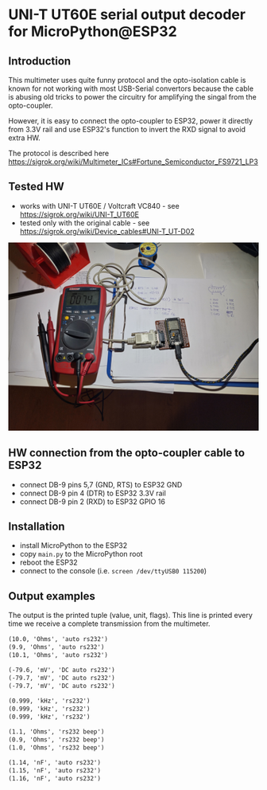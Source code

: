 # UNI-T UT60E serial output decoder for MicroPython@ESP32

## Introduction

This multimeter uses quite funny protocol and the opto-isolation cable is known
for not working with most USB-Serial convertors because the cable is abusing old
tricks to power the circuitry for amplifying the singal from the opto-coupler.

However, it is easy to connect the opto-coupler to ESP32, power it directly from
3.3V rail and use ESP32's function to invert the RXD signal to avoid extra HW.

The protocol is described here https://sigrok.org/wiki/Multimeter_ICs#Fortune_Semiconductor_FS9721_LP3

## Tested HW

* works with UNI-T UT60E / Voltcraft VC840 - see https://sigrok.org/wiki/UNI-T_UT60E
* tested only with the original cable - see https://sigrok.org/wiki/Device_cables#UNI-T_UT-D02

![Multimater with the cable](multimeter_with_cable.jpg)

## HW connection from the opto-coupler cable to ESP32

* connect DB-9 pins 5,7 (GND, RTS) to ESP32 GND
* connect DB-9 pin 4 (DTR) to ESP32 3.3V rail
* connect DB-9 pin 2 (RXD) to ESP32 GPIO 16

## Installation

* install MicroPython to the ESP32
* copy `main.py` to the MicroPython root
* reboot the ESP32
* connect to the console (i.e. `screen /dev/ttyUSB0 115200`)

## Output examples

The output is the printed tuple (value, unit, flags). This line is printed every time we receive a complete
transmission from the multimeter.

```
(10.0, 'Ohms', 'auto rs232')
(9.9, 'Ohms', 'auto rs232')
(10.1, 'Ohms', 'auto rs232')
```

```
(-79.6, 'mV', 'DC auto rs232')
(-79.7, 'mV', 'DC auto rs232')
(-79.7, 'mV', 'DC auto rs232')
```

```
(0.999, 'kHz', 'rs232')
(0.999, 'kHz', 'rs232')
(0.999, 'kHz', 'rs232')
```

```
(1.1, 'Ohms', 'rs232 beep')
(0.9, 'Ohms', 'rs232 beep')
(1.0, 'Ohms', 'rs232 beep')
```

```
(1.14, 'nF', 'auto rs232')
(1.15, 'nF', 'auto rs232')
(1.16, 'nF', 'auto rs232')
```
